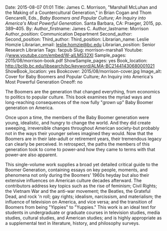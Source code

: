 Date: 2015-08-07 01:01
Title: James C. Morrison, "Marshall McLuhan and the Making of a Countercultural Generation," in Brian Cogan and Thom Gencarelli, Eds., <em>Baby Boomers and Popular Culture; An Inquiry into America's Most Powerful Generation</em>. Santa Barbara, CA: Praeger, 2015, pp. 389–405. 
By:
Author_firstname: James C.
Author_lastname: Morrison
Author_position: Communication Department
Second_author:
Second_position:
Third_author:
Third_position:
Librarian_name: Leslie Homzie
Librarian_email: leslie.homzie@bc.edu
Librarian_position: Senior Research Librarian
Tags: facpub
Slug: morrison-marshall
Youtube: //www.youtube.com/embed/W-aILMS32XI
Sample_pages: 2015/08/morrison-book.pdf
ShowSample_pages: yes
Book_location: http://bclib.bc.edu/libsearch/bc/keyword/ALMA-BC21441430680001021
ShowBook_location: yes
Bookcover: 2015/08/morrison-cover.jpg
Image_alt: Cover for Baby Boomers and Popular Culture; An Inquiry into America's Most Powerful Generation
Oneoff: no

The Boomers are the generation that changed everything, from economics to politics to popular culture. This book examines the myriad ways and long-reaching consequences of the now fully "grown up" Baby Boomer generation on America.

Once upon a time, the members of the Baby Boomer generation were young, idealistic, and hungry to change the world. And they did create sweeping, irreversible changes throughout American society-but probably not in the ways their younger selves imagined they would. Now that the Boomers are in their late-adult or retirement years, their tremendous legacy can clearly be perceived. In retrospect, the paths the members of this generation took to come to power-and how they came to terms with that power-are also apparent.

This single-volume work supplies a broad yet detailed critical guide to the Boomer Generation, containing essays on key people, moments, and phenomena not only during the Boomers' 1960s heyday but also their extensive influences on American culture decades afterward. The contributors address key topics such as the rise of feminism; Civil Rights; the Vietnam War and the anti-war movement; the Beatles, the Grateful Dead, and rock 'n roll; gay rights; idealism, narcissism, and materialism; the influence of television on America, and vice versa; and the transition of Boomers from being "Yippies" to "Yuppies." This work is an ideal text for students in undergraduate or graduate courses in television studies, media studies, cultural studies, and American studies; and is highly appropriate as a supplemental text in literature, history, and philosophy surveys.
